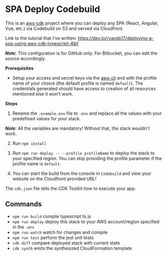 # SPA Deploy Codebuild

This is an [aws-cdk](https://aws.amazon.com/cdk/) project where you can deploy any SPA (React, Angular, Vue, etc.) via Codebuild on S3 and served via Cloudfront.

Link to the tutorial that I've written: https://dev.to/ryands17/deploying-a-spa-using-aws-cdk-typescript-4ibf

**_Note_**: This configuration is for GitHub only. For Bitbucket, you can edit the source accordingly.

**Prerequisites**

- Setup your access and secret keys via the [aws-cli](https://aws.amazon.com/cli/) and with the profile name of your choice (the default profile is named `default`). The credentials generated should have access to creation of all resources mentioned else it won't work.

**Steps**

1. Rename the `.example.env` file to `.env` and replace all the values with your predefined values for your stack.

**_Note_**: All the variables are mandatory! Without that, the stack wouldn't work.

2. Run `npm install`

3. Run `npm run deploy -- --profile profileName` to deploy the stack to your specified region. You can skip providing the profile parameter if the profile name is `default`.

4. You can start the build from the console in `Codebuild` and view your website on the Cloudfront provided URL!

The `cdk.json` file tells the CDK Toolkit how to execute your app.

## Commands

- `npm run build` compile typescript to js
- `npm run deploy` deploy this stack to your AWS account/region specified in the `.env`
- `npm run watch` watch for changes and compile
- `npm run test` perform the jest unit tests
- `cdk diff` compare deployed stack with current state
- `cdk synth` emits the synthesized CloudFormation template
